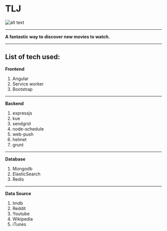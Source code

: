 # **TLJ**
![alt text](https://www.tejpratapsingh.com/images/144x144.png "Logo")

****

**A fantastic way to discover new movies to watch.**

****

## **List of tech used:**

**Frontend**

1. Angular
2. Service worker
3. Bootstrap

****

**Backend**

1. expressjs
2. kue
3. sendgrid
4. node-schedule
5. web-push
6. helmet
7. grunt

****

**Database**

1. Mongodb
2. ElasticSearch
3. Redis

****

**Data Source**

1. Imdb
2. Reddit
3. Youtube
4. Wikipedia
5. iTunes
